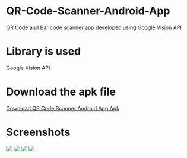 # QR-Code-Scanner-Android-App
QR Code and Bar code scanner app developed using Google Vision API

# Library is used
Google Vision API

# Download the apk file
<a href="/QR Code Scanner.apk?raw=true" download="QR Code Scanner.apk" target="_blank"> Download QR Code Scanner Android App Apk</a>

# Screenshots
<img src="/1.png"/>
<img src="/2.png"/>
<img src="/3.png"/>
<img src="/4.png"/>
